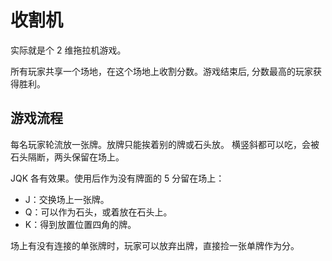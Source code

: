 # 收割机

实际就是个 2 维拖拉机游戏。

所有玩家共享一个场地，在这个场地上收割分数。游戏结束后, 分数最高的玩家获得胜利。

## 游戏流程

每名玩家轮流放一张牌。放牌只能挨着别的牌或石头放。 横竖斜都可以吃，会被石头隔断，两头保留在场上。

JQK 各有效果。使用后作为没有牌面的 5 分留在场上：

- J：交换场上一张牌。
- Q：可以作为石头，或着放在石头上。
- K：得到放置位置四角的牌。

场上有没有连接的单张牌时，玩家可以放弃出牌，直接捡一张单牌作为分。
